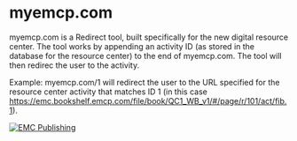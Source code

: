 myemcp.com
========

myemcp.com is a Redirect tool, built specifically for the new digital resource center.  The tool works by appending an activity ID (as stored in the database for the resource center) to the end of myemcp.com.  The tool will then redirec the user to the activity.

Example: myemcp.com/1 will redirect the user to the URL specified for the resource center activity that matches ID 1 (in this case https://emc.bookshelf.emcp.com/file/book/QC1_WB_v1/#/page/r/101/act/fib.1).

[![EMC Publishing](http://www.emcp.com/lib/images/logo.png)](http://www.emcp.com)
